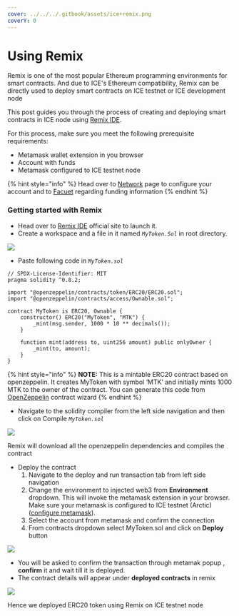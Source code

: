 ```yaml
---
cover: ../../../.gitbook/assets/ice+remix.png
coverY: 0
---
```


# Using Remix

Remix is one of the most popular Ethereum programming environments for smart contracts. And due to ICE's Ethereum compatibility, Remix can be directly used to deploy smart contracts on ICE testnet or ICE development node

This post guides you through the process of creating and deploying smart contracts in ICE node using [Remix IDE](https://remix.ethereum.org/).&#x20;

For this process, make sure you meet the following prerequisite requirements:

* Metamask wallet extension in you browser
* Account with funds
* Metamask configured to ICE testnet node

{% hint style="info" %}
Head over to [Network](../../../ice-testnet-details/network-endpoints/) page to configure your account and to [Facuet](../../../ice-details/faucet.md) regarding funding information
{% endhint %}

### Getting started with Remix

* Head over to [Remix IDE](https://remix.ethereum.org/) official site to launch it.
* Create a workspace and a file in it named _`MyToken.Sol`_ in root directory.

![](https://lh6.googleusercontent.com/BPf2-QuVakIQXQo7AQeJHyLCNRS0hTRO7IxGnmP\_WI5l94L3iDfLSy1hY-ONm8l8PR5A0mjWHdhBPp\_CrhUsuOAFwA7C27lsX9357iY66zZEtZKtUyYLkomt-aDUvjPpw5HODPul)

* Paste following code in _`MyToken.sol`_

```
// SPDX-License-Identifier: MIT
pragma solidity ^0.8.2;

import "@openzeppelin/contracts/token/ERC20/ERC20.sol";
import "@openzeppelin/contracts/access/Ownable.sol";

contract MyToken is ERC20, Ownable {
    constructor() ERC20("MyToken", "MTK") {
        _mint(msg.sender, 1000 * 10 ** decimals());
    }

    function mint(address to, uint256 amount) public onlyOwner {
        _mint(to, amount);
    }
}
```

{% hint style="info" %}
**NOTE:** This is a mintable ERC20 contract based on openzeppelin. It creates MyToken with symbol ‘MTK’ and initially mints 1000 MTK to the owner of the contract. You can generate this code from [OpenZeppelin](https://wizard.openzeppelin.com/) contract wizard
{% endhint %}

* Navigate to the solidity compiler  from the left side navigation and then click on Compile _`MyToken.sol`_

![](https://lh4.googleusercontent.com/Sz2l9fPDOCblfzz\_GF\_0rCLxAn\_YSjHM6\_-rb8yjUOhQDebmBvhgB0H6DGI7BHvwmR79Gm6cgrr8A3SVX8Xs1SzuJ2CqrBPBMmxycpNdT1FoTisWui2idKIi1XrIMURFmfYkVpNP)

Remix will download all the openzeppelin dependencies and compiles the contract

* Deploy the contract
  1. Navigate to the deploy and run transaction tab from left side navigation
  2. Change the environment to injected web3 from **Environment** dropdown. This will invoke the metamask extension in your browser. Make sure your metamask is configured to ICE testnet (Arctic) ([configure metamask](../../../ice-testnet-details/network-endpoints/interacting-with-arctic-using-metamask.md)).
  3. Select the account from metamask and confirm the connection
  4. From contracts dropdown select MyToken.sol and click on **Deploy** button

![](https://lh4.googleusercontent.com/Tj6hSn5tGnzUQWDotDUoG7byJViYmDQ31gipuF3nBGCHvdl3NxHvi9akipIJ6Mh8\_UgR3suFFJ5L2TsS7WjqHcDcfVNtKIesE\_INR59AJKeGh-SkG8MldbrbRr-PUu--dIIqnXTU)

* You will be asked to confirm the transaction through metamak popup , **confirm** it and wait till it is deployed.
* The contract details will appear under **deployed contracts** in remix

![](https://lh3.googleusercontent.com/cdIEPB9ZBpWJBU1S8JQGVOK2Bn4nmnt\_soAhc5vJOjoznBwk754hBjZpomusVGO5FJJcxdMlsFLJU4T4N2O2DkQ4aVenkI1YTnR6gMKDsqbGmnKCF-x8J4NrbXnn-oTB2Vz-zUC6)

Hence we deployed ERC20 token using Remix on ICE testnet node

